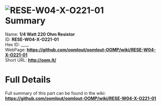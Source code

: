
![RESE-W04-X-O221-01](https://github.com/oomlout/oomlout-OOMP/blob/master/parts/RESE-W04-X-O221-01/RESE-W04-X-O221-01_420.jpg)   
Summary
=================
  
Name: __1/4 Watt 220 Ohm Resistor__    
ID: __RESE-W04-X-O221-01__   
Hex ID: ____   
WebPage: __https://github.com/oomlout/oomlout-OOMP/wiki/RESE-W04-X-O221-01__   
Short URL: __http://oom.lt/__   

Full Details
==========================
Full summary of this part can be found in the wiki:   
__https://github.com/oomlout/oomlout-OOMP/wiki/RESE-W04-X-O221-01__    

